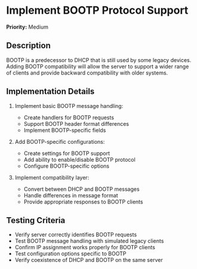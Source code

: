 # Implement BOOTP Protocol Support

**Priority:** Medium

## Description

BOOTP is a predecessor to DHCP that is still used by some legacy devices. Adding BOOTP compatibility will allow the server to support a wider range of clients and provide backward compatibility with older systems.

## Implementation Details

1. Implement basic BOOTP message handling:
   - Create handlers for BOOTP requests
   - Support BOOTP header format differences
   - Implement BOOTP-specific fields

2. Add BOOTP-specific configurations:
   - Create settings for BOOTP support
   - Add ability to enable/disable BOOTP protocol
   - Configure BOOTP-specific options

3. Implement compatibility layer:
   - Convert between DHCP and BOOTP messages
   - Handle differences in message format
   - Provide appropriate responses to BOOTP clients

## Testing Criteria

- Verify server correctly identifies BOOTP requests
- Test BOOTP message handling with simulated legacy clients
- Confirm IP assignment works properly for BOOTP clients
- Test configuration options specific to BOOTP
- Verify coexistence of DHCP and BOOTP on the same server